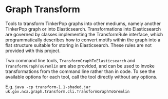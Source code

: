 # Graph Transform

Tools to transform TinkerPop graphs into other mediums, namely another TinkerPop graph
or into Elasticsearch. Transformations into Elasticsearch are governed by classes
implementing the TransformRule interface, which programmatically describes how to convert
motifs within the graph into a flat structure suitable for storing in Elasticsearch. These
rules are not provided with this project.

Two command line tools, `TransformGraphToElasticsearch` and `TransformGraphToGremlin`
are also provided, and can be used to invoke transformations from the command line rather
than in code. To see the available options for each tool, call the tool directly without
any options.

E.g. `java -cp transform-1.1-shaded.jar uk.gov.nca.graph.transform.cli.TransformGraphToGremlin`
